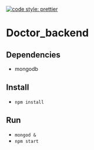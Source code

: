 
[![code style: prettier](https://img.shields.io/badge/code_style-prettier-ff69b4.svg?style=flat-square)](https://github.com/prettier/prettier)

# Doctor_backend

## Dependencies
  - mongodb

## Install
  - `npm install`

## Run
  - `mongod &`
  - `npm start`
